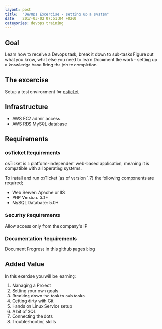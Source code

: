 ```yaml
---
layout: post
title:  "DevOps Excercise - setting up a system"
date:   2017-03-02 07:51:04 +0200
categories: devops training
---
```


## Goal

Learn how to receive a Devops task, break it down to sub-tasks
Figure out what you know, what else you need to learn
Document the work - setting up a knowledge base
Bring the job to completion

## The excercise

Setup a test environment for [osticket](osticket.com) 

## Infrastructure 

* AWS EC2 admin access
* AWS RDS MySQL database

## Requirements

### osTicket Requirements 

osTicket is a platform-independent web-based application, meaning it is compatible with all operating systems. 

To install and run osTicket (as of version 1.7) the following components are required;

* Web Server: Apache or IIS
* PHP Version: 5.3+
* MySQL Database: 5.0+

### Security Requirements

Allow access only from the company's IP

### Documentation Requirements

Document Progress in this github pages blog

## Added Value

In this exercise you will be learning:

1. Managing a Project
2. Setting your own goals
3. Breaking down the task to sub tasks
4. Getting dirty with Git
5. Hands on Linux Service setup
6. A bit of SQL
7. Connecting the dots
8. Troubleshooting skills